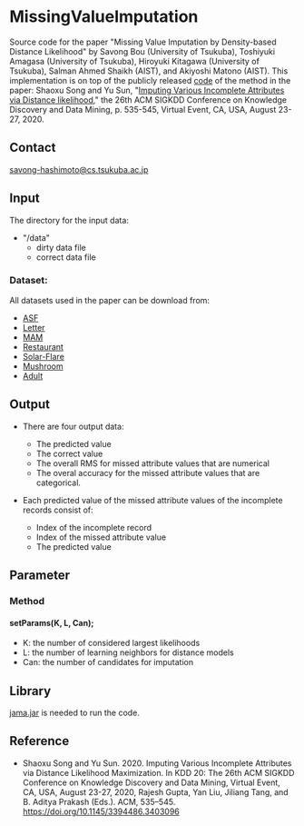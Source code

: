 # MissingValueImputation
Source code for the paper "Missing Value Imputation by Density-based Distance Likelihood" by Savong Bou (University of Tsukuba), Toshiyuki Amagasa (University of Tsukuba), Hiroyuki Kitagawa (University of Tsukuba), Salman Ahmed Shaikh (AIST), and Akiyoshi Matono (AIST). This implementation is on top of the publicly released [code](https://github.com/DLMImputation/DLM) of the method in the paper: Shaoxu Song and Yu Sun, "[Imputing Various Incomplete Attributes via Distance likelihood](https://dl.acm.org/doi/10.1145/3394486.3403096)," the 26th ACM SIGKDD Conference on Knowledge Discovery and Data Mining, p. 535-545, Virtual Event, CA, USA, August 23-27, 2020.

## Contact
savong-hashimoto@cs.tsukuba.ac.jp

## Input
The directory for the input data:
* "/data"
  * dirty data file
  * correct data file
### Dataset:
All datasets used in the paper can be download from:
* [ASF](http://archive.ics.uci.edu/ml/datasets/Airfoil+Self-Noise)
* [Letter](https://archive.ics.uci.edu/ml/datasets/letter+recognition)
* [MAM](https://sci2s.ugr.es/keel/dataset.php?cod=86)
* [Restaurant](http://www.cs.utexas.edu/users/ml/riddle/data.html)
* [Solar-Flare](http://archive.ics.uci.edu/ml/datasets/solar+flare)
* [Mushroom](https://sci2s.ugr.es/keel/dataset.php?cod=178)
* [Adult](https://sci2s.ugr.es/keel/dataset.php?cod=192)

## Output
* There are four output data:
  * The predicted value
  * The correct value
  * The overall RMS for missed attribute values that are numerical
  * The overal accuracy for the missed attribute values that are categorical.

* Each predicted value of the missed attribute values of the incomplete records consist of:
  * Index of the incomplete record
  * Index of the missed attribute value
  * The predicted value

## Parameter
### Method

#### setParams(K, L, Can);
* K: the number of considered largest likelihoods 
* L: the number of learning neighbors for distance models
* Can: the number of candidates for imputation

## Library
[jama.jar](https://math.nist.gov/javanumerics/jama/) is needed to run the code.

## Reference
* Shaoxu Song and Yu Sun. 2020. Imputing Various Incomplete Attributes via Distance Likelihood Maximization. In KDD 20: The 26th ACM SIGKDD Conference on Knowledge Discovery and Data Mining, Virtual Event, CA, USA, August 23-27, 2020, Rajesh Gupta, Yan Liu, Jiliang Tang, and B. Aditya Prakash (Eds.). ACM, 535–545. https://doi.org/10.1145/3394486.3403096
